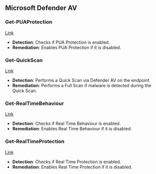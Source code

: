 ## Microsoft Defender AV

### Get-PUAProtection
[Link](https://github.com/AntoPorter/Intune-Remediations/tree/main/MicrosoftDefenderAV/Get-PUAProtection)
- **Detection**: Checks if PUA Protection is enabled.
- **Remediation**: Enables PUA Protection if it is disabled.

### Get-QuickScan
[Link](https://github.com/AntoPorter/Intune-Remediations/tree/main/MicrosoftDefenderAV/Get-QuickScan)
- **Detection**: Performs a Quick Scan via Defender AV on the endpoint.
- **Remediation**: Performs a Full Scan if malware is detected during the Quick Scan.

### Get-RealTimeBehaviour
[Link](https://github.com/AntoPorter/Intune-Remediations/tree/main/MicrosoftDefenderAV/Get-RealTimeBehaviour)
- **Detection**: Checks if Real Time Behaviour is enabled.
- **Remediation**: Enables Real Time Behaviour if it is disabled.

### Get-RealTimeProtection
[Link](https://github.com/AntoPorter/Intune-Remediations/tree/main/MicrosoftDefenderAV/Get-RealTimeProtection)
- **Detection**: Checks if Real Time Protection is enabled.
- **Remediation**: Enables Real Time Protection if it is disabled.